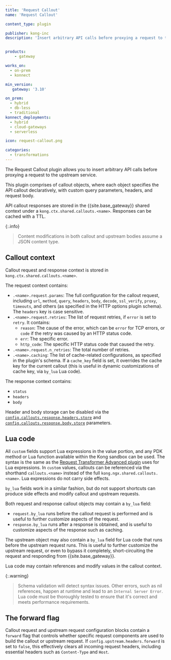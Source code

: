 ```yaml
---
title: 'Request Callout'
name: 'Request Callout'

content_type: plugin

publisher: kong-inc
description: 'Insert arbitrary API calls before proxying a request to the upstream service.'


products:
    - gateway

works_on:
  - on-prem
  - konnect

min_version:
   gateway: '3.10'

on_prem:
  - hybrid
  - db-less
  - traditional
konnect_deployments:
  - hybrid
  - cloud-gateways
  - serverless

icon: request-callout.png

categories:
  - transformations
---
```


The Request Callout plugin allows you to insert arbitrary API calls before
proxying a request to the upstream service. 

This plugin comprises of callout objects, where each object specifies the 
API callout declaratively, with custom query parameters, headers, and request body.

API callout responses are stored in the {{site.base_gateway}} shared context 
under a `kong.ctx.shared.callouts.<name>`. Responses can be cached with a TTL.

{:.info}
> Content modifications in both callout and upstream bodies assume a JSON content 
type.

## Callout context

Callout request and response context is stored in `kong.ctx.shared.callouts.<name>`. 

The request context contains:
* `.<name>.request.params`: The full configuration for the callout request, including `url`, `method`, `query`, `headers`, `body`, `decode`, `ssl_verify`, `proxy`, `timeouts`, and others (as specified in the HTTP options plugin schema). The `headers` key is case sensitive.
* `.<name>.request.retries`: The list of request retries, if `error` is set to `retry`. It contains:
  * `reason`: The cause of the error, which can be `error` for TCP errors, or `code` if the retry was caused by an HTTP status code.
  * `err`: The specific error.
  * `http_code`: The specific HTTP status code that caused the retry.
* `.<name>.request.n_retries`: The total number of retries.
* `.<name>.caching`: The list of cache-related configurations, as specified in the plugin's schema. If a `cache_key` field is set, it overrides the cache key for the current callout (this is useful in dynamic customizations of cache  key, via `by_lua` Lua code).

The response context contains:
* `status`
* `headers`
* `body`

Header and body storage can be disabled via the 
[`config.callouts.response.headers.store`](./reference/#schema--config-callouts-response-headers-store)
and [`config.callouts.response.body.store`](./reference/#schema--config-callouts-response-body-store)
parameters.

## Lua code

All `custom` fields support Lua expressions in the value portion, and any PDK method 
or Lua function available within the Kong sandbox can be used. The syntax is the 
same as the [Request Transformer Advanced plugin](/plugins/request-transformer-advanced/)
uses for Lua expressions. In  `custom` values, callouts can be referenced via the shorthand `callouts.<name>`
instead of the full `kong.ngx.shared.callouts.<name>`. 
Lua expressions do not carry side effects.

`by_lua` fields work in a similar fashion, but do not support shortcuts can produce side effects and modify callout and upstream  requests.

Both request and response callout objects may contain a `by_lua` field:
* `request.by_lua` runs before the callout request is performed and is useful to 
further customize aspects of the request.
* `response.by_lua` runs after a response is obtained, and is useful to
customize aspects of the response such as caching.

The upstream object may also contain a `by_lua` field for Lua code 
that runs before the upstream request runs. This is useful to further customize 
the upstream request, or even to bypass it completely, short-circuiting the 
request and responding from {{site.base_gateway}}.

Lua code may contain references and modify values 
in the callout context. 

{:.warning}
> Schema validation will detect syntax issues. Other errors, such as 
> nil references, happen at runtime and lead to an `Internal Server Error`. 
> Lua code must be thoroughly tested to ensure that it's correct and meets 
> performance requirements.

## The forward flag

Callout request and upstream request configuration blocks contain a `forward` 
flag that controls whether specific request components are used to build the 
callout or upstream request. If `config.upstream.headers.forward` is set to `false`, 
this effectively clears all incoming request headers, including essential 
headers such as `Content-Type` and `Host`.